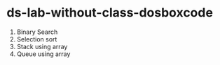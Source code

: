 # ds-lab-without-class-dosboxcode

1. Binary Search
2. Selection sort
3. Stack using array 
4. Queue using array 

